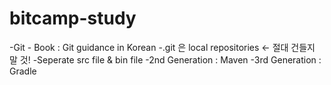 # bitcamp-study

-Git - Book : Git guidance in Korean
-.git 은 local repositories <- 절대 건들지 말 것!
-Seperate src file & bin file
-2nd Generation : Maven
-3rd Generation : Gradle
